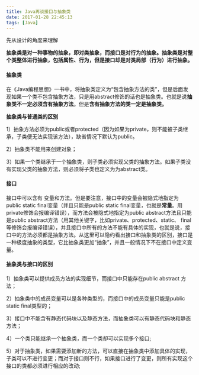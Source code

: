 ```yaml
---
title: Java再谈接口与抽象类
date: 2017-01-28 22:45:13
tags: [Java]
---
```


先从设计的角度来理解

**抽象类是对一种事物的抽象，即对类抽象，而接口是对行为的抽象。抽象类是对整个类整体进行抽象，包括属性、行为，但是接口却是对类局部（行为）进行抽象。**

#### 抽象类

在《Java编程思想》一书中，将抽象类定义为“包含抽象方法的类”，但是后面发现如果一个类不包含抽象方法，只是用abstract修饰的话也是抽象类。也就是说**抽象类不一定必须含有抽象方法**。但是**含有抽象方法的类一定是抽象类。**

 **抽象类与普通类的区别**

1）抽象方法必须为public或者protected（因为如果为private，则不能被子类继承，子类便无法实现该方法），缺省情况下默认为public。

2）抽象类不能用来创建对象；

3）如果一个类继承于一个抽象类，则子类必须实现父类的抽象方法。如果子类没有实现父类的抽象方法，则必须将子类也定义为为abstract类。

#### 接口

接口中可以含有 变量和方法。但是要注意，接口中的变量会被隐式地指定为public static final变量（并且只能是public static final变量，也就是**常量**。用private修饰会报编译错误），而方法会被隐式地指定为public abstract方法且只能是public abstract方法（用其他关键字，比如private、protected、static、 final等修饰会报编译错误），并且接口中所有的方法不能有具体的实现，也就是说，接口中的方法必须都是抽象方法。从这里可以隐约看出接口和抽象类的区别，接口是一种极度抽象的类型，它比抽象类更加“抽象”，并且一般情况下不在接口中定义变量。

#### 抽象类与接口的区别

1）抽象类可以提供成员方法的实现细节，而接口中只能存在public abstract 方法；

2）抽象类中的成员变量可以是各种类型的，而接口中的成员变量只能是public static final类型的；

3）接口中不能含有静态代码块以及静态方法，而抽象类可以有静态代码块和静态方法；

4）一个类只能继承一个抽象类，而一个类却可以实现多个接口;

5）对于抽象类，如果需要添加新的方法，可以直接在抽象类中添加具体的实现，子类可以不进行变更；而对于接口则不行，如果接口进行了变更，则所有实现这个接口的类都必须进行相应的改动;
